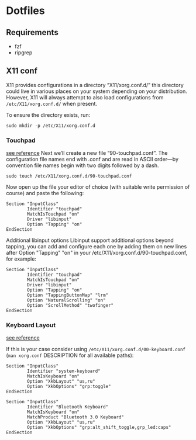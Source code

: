 # Dotfiles

## Requirements
- fzf
- ripgrep

## X11 conf
X11 provides configurations in a directory “X11/xorg.conf.d/” this directory could live in various places on your system depending on your distribution.
However, X11 will always attempt to also load configurations from `/etc/X11/xorg.conf.d/` when present.

To ensure the directory exists, run:

    sudo mkdir -p /etc/X11/xorg.conf.d

### Touchpad
[see reference](https://cravencode.com/post/essentials/enable-tap-to-click-in-i3wm/)
Next we’ll create a new file “90-touchpad.conf”. The configuration file names end with .conf and are read in ASCII order—by convention file names begin with two digits followed by a dash.

    sudo touch /etc/X11/xorg.conf.d/90-touchpad.conf

Now open up the file your editor of choice (with suitable write permission of course) and paste the following:

    Section "InputClass"
            Identifier "touchpad"
            MatchIsTouchpad "on"
            Driver "libinput"
            Option "Tapping" "on"
    EndSection

Additional libinput options
Libinput support additional options beyond tapping, you can add and configure each one by adding them on new lines after Option "Tapping" "on" in your /etc/X11/xorg.conf.d/90-touchpad.conf, for example:

    Section "InputClass"
            Identifier "touchpad"
            MatchIsTouchpad "on"
            Driver "libinput"
            Option "Tapping" "on"
            Option "TappingButtonMap" "lrm"
            Option "NaturalScrolling" "on"
            Option "ScrollMethod" "twofinger"
    EndSection

### Keyboard Layout
[see reference](https://superuser.com/a/1783778)

If this is your case consider using `/etc/X11/xorg.conf.d/00-keyboard.conf` (`man xorg.conf` DESCRIPTION for all available paths):

    Section "InputClass"
            Identifier "system-keyboard"
            MatchIsKeyboard "on"
            Option "XkbLayout" "us,ru"
            Option "XkbOptions" "grp:toggle"
    EndSection

    Section "InputClass"
            Identifier "Bluetooth Keyboard"
            MatchIsKeyboard "on"
            MatchProduct "Bluetooth 3.0 Keyboard"
            Option "XkbLayout" "us,ru"
            Option "XkbOptions" "grp:alt_shift_toggle,grp_led:caps"
    EndSection
